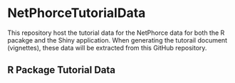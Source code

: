 # NetPhorceTutorialData
This repository host the tutorial data for the NetPhorce data for both the R pacakge and the Shiny application. When generating the tutorail document (vignettes), these data will be extracted from this GitHub repository. 

## R Package Tutorial Data
